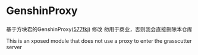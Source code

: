 # GenshinProxy

### 
 基于方块君的GenshinProxy([577fkj](https://github.com/577fkj)) 修改
勿用于商业，否则我会直接删除本仓库

 This is an xposed module that does not use a proxy to enter the grasscutter server


